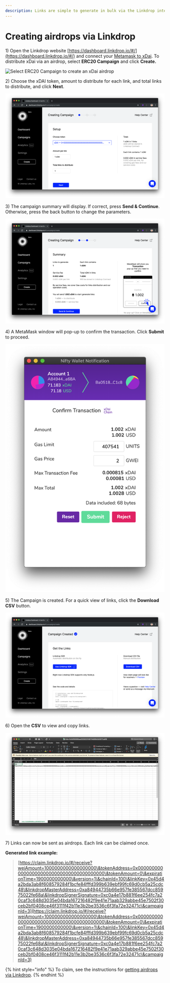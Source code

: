 ```yaml
---
description: Links are simple to generate in bulk via the Linkdrop interface
---
```


# Creating airdrops via Linkdrop

1\) Open the Linkdrop website  [https://dashboard.linkdrop.io/#/](https://dashboard.linkdrop.io/#/) and connect your [Metamask to xDai](../../../for-users/wallets/metamask/metamask-setup.md).  To distribute xDai via an airdrop, select **ERC20 Campaign** and click **Create.**

![Select ERC20 Campaign to create an xDai airdrop](../../../.gitbook/assets/erc-20.png)

2\) Choose the xDAI token, amount to distribute for each link, and total links to distribute, and click **Next**.

![Enter in distribution amounts. Total will display in right column.](<../../../.gitbook/assets/Screen Shot 2019-10-15 at 12.04.00 AM.png>)

3\) The campaign summary will display. If correct, press **Send & Continue**. Otherwise, press the back button to change the parameters.

![Campaign summary](<../../../.gitbook/assets/Screen Shot 2019-10-15 at 12.04.06 AM.png>)

4\) A MetaMask window will pop-up to confirm the transaction. Click **Submit** to proceed.

![MetaMask window to confirm the transaction](<../../../.gitbook/assets/Screen Shot 2019-10-15 at 12.04.24 AM.png>)

5\) The Campaign is created. For a quick view of links, click the **Download CSV** button.

![Click Download CSV for a quick view. Linkdrop SDK provides more advanced functionality ](<../../../.gitbook/assets/Screen Shot 2019-10-15 at 12.04.38 AM.png>)

6\) Open the **CSV** to view and copy links.

![CSV with 1 link populated per row](<../../../.gitbook/assets/Screen Shot 2019-10-15 at 12.04.59 AM.png>)

7\) Links can now be sent as airdrops. Each link can be claimed once.&#x20;

**Generated link example:**

> [https://claim.linkdrop.io/#/receive?weiAmount=1000000000000000000\&tokenAddress=0x0000000000000000000000000000000000000000\&tokenAmount=0\&expirationTime=1900000000000\&version=1\&chainId=100\&linkKey=0x45d4a2bda3ab8f608579284f1bcfe84fffd399b639ebf99fc69d0cb5a25cdc48\&linkdropMasterAddress=0xa84944735b66e957fe385567dcc85975022fe68a\&linkdropSignerSignature=0xc0a4e17b881f6ee254fc7a20caf3c648d3035e04bda167216482f9e41e71aab329abbe45e7502f30ceb2bf0408ce46f3111f42b11e3b2be3536c6f3fa72e32471c\&campaignId=3](https://claim.linkdrop.io/#/receive?weiAmount=1000000000000000000\&tokenAddress=0x0000000000000000000000000000000000000000\&tokenAmount=0\&expirationTime=1900000000000\&version=1\&chainId=100\&linkKey=0x45d4a2bda3ab8f608579284f1bcfe84fffd399b639ebf99fc69d0cb5a25cdc48\&linkdropMasterAddress=0xa84944735b66e957fe385567dcc85975022fe68a\&linkdropSignerSignature=0xc0a4e17b881f6ee254fc7a20caf3c648d3035e04bda167216482f9e41e71aab329abbe45e7502f30ceb2bf0408ce46f3111f42b11e3b2be3536c6f3fa72e32471c\&campaignId=3)

{% hint style="info" %}
To claim, see the instructions for [getting airdrops via Linkdrop](getting-airdrops/getting-airdrops-via-linkdrop.md).
{% endhint %}
